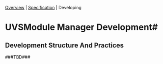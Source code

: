 [Overview](README.md) | [Specification](MarkDown/SPECIFICATION.md) | Developing

# UVSModule Manager Development#
## Development Structure And Practices  ##


###TBD###
